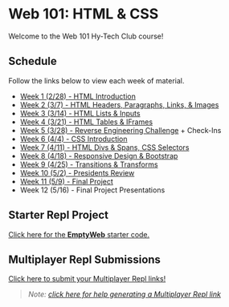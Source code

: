 # Web 101: HTML & CSS
Welcome to the Web 101 Hy-Tech Club course!

## Schedule
Follow the links below to view each week of material.

- [Week 1 (2/28) - HTML Introduction](Week01/StudentDesc.md)
- [Week 2 (3/7) - HTML Headers, Paragraphs, Links, & Images](Week02/StudentDesc.md)
- [Week 3 (3/14) - HTML Lists & Inputs](Week03/StudentDesc.md)
- [Week 4 (3/21) - HTML Tables & IFrames](Week04/StudentDesc.md)
- [Week 5 (3/28) - Reverse Engineering Challenge](Week05/StudentDesc.md) + Check-Ins
- [Week 6 (4/4) - CSS Introduction](Week06/StudentDesc.md)
- [Week 7 (4/11) - HTML Divs & Spans, CSS Selectors](Week07/StudentDesc.md)
- [Week 8 (4/18) - Responsive Design & Bootstrap](Week08/StudentDesc.md)
- [Week 9 (4/25) - Transitions & Transforms](Week09/StudentDesc.md)
- [Week 10 (5/2) - Presidents Review](Week10/StudentDesc.md)
- [Week 11 (5/9) - Final Project](Week11/StudentDesc.md)
- Week 12 (5/16) - Final Project Presentations

## Starter Repl Project
[Click here for the **EmptyWeb** starter code.](https://replit.com/@HylandOutreach/EmptyWeb)

## Multiplayer Repl Submissions
[Click here to submit your Multiplayer Repl links!](https://forms.gle/bz5kPkSHa6r9LxVy7)

> _Note: [click here for help generating a Multiplayer Repl link](Week01/ReplitIntroduction.md)_
